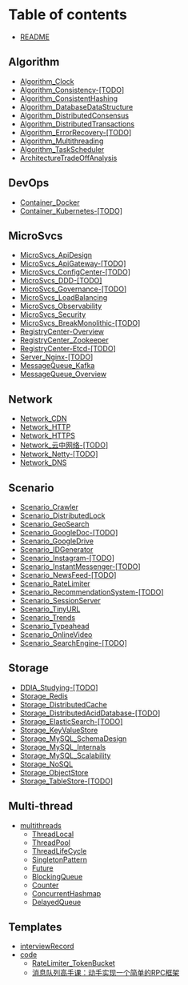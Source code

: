 # Table of contents

* [README](README.md)

## Algorithm
* [Algorithm\_Clock](algorithm_clock.md)
* [Algorithm\_Consistency-\[TODO\]](algorithm_consistency-todo.md)
* [Algorithm\_ConsistentHashing](algorithm_consistenthashing.md)
* [Algorithm\_DatabaseDataStructure](algorithm_databasedatastructure.md)
* [Algorithm\_DistributedConsensus](algorithm_distributedconsensus.md)
* [Algorithm\_DistributedTransactions](algorithm_distributedtransactions.md)
* [Algorithm\_ErrorRecovery-\[TODO\]](algorithm_errorrecovery-todo.md)
* [Algorithm\_Multithreading](algorithm_multithreading.md)
* [Algorithm\_TaskScheduler](algorithm_taskscheduler.md)
* [ArchitectureTradeOffAnalysis](architecturetradeoffanalysis.md)

## DevOps
* [Container\_Docker](container_docker.md)
* [Container\_Kubernetes-\[TODO\]](container_kubernetes.md)

## MicroSvcs
* [MicroSvcs\_ApiDesign](apidesign.md)
* [MicroSvcs\_ApiGateway-\[TODO\]](microsvcs_apigateway-todo.md)
* [MicroSvcs\_ConfigCenter-\[TODO\]](microsvcs_configcenter-todo.md)
* [MicroSvcs\_DDD-\[TODO\]](microsvcs_ddd-todo.md)
* [MicroSvcs\_Governance-\[TODO\]](microsvcs_governance.md)
* [MicroSvcs\_LoadBalancing](microsvcs_loadbalancing.md)
* [MicroSvcs\_Observability](microsvcs_observability.md)
* [MicroSvcs\_Security](microsvcs_security.md)
* [MicroSvcs\_BreakMonolithic-\[TODO\]](microsvcs_breakingmonolithic-todo.md)
* [RegistryCenter-Overview](registrycenter-overview.md)
* [RegistryCenter\_Zookeeper](registrycenter_zookeeper.md)
* [RegistryCenter-Etcd-\[TODO\]](registrycenter-etcd-todo.md)
* [Server\_Nginx-\[TODO\]](server_nginx-todo.md)
* [MessageQueue\_Kafka](messagequeue_kafka.md)
* [MessageQueue\_Overview](messagequeue_overview.md)

## Network
* [Network\_CDN](network_cdn.md)
* [Network\_HTTP](network_http.md)
* [Network\_HTTPS](network_https.md)
* [Network\_云中网络-\[TODO\]](network-yun-zhong-wang-luo.md)
* [Network\_Netty-\[TODO\]](network_netty-todo.md)
* [Network\_DNS](network_dns.md)

## Scenario
* [Scenario\_Crawler](scenario_webcrawler.md)
* [Scenario\_DistributedLock](scenario_distributedlock.md)
* [Scenario\_GeoSearch](scenario_geosearch.md)
* [Scenario\_GoogleDoc-\[TODO\]](scenario_googledoc-todo.md)
* [Scenario\_GoogleDrive](scenario_googledrive.md)
* [Scenario\_IDGenerator](scenario_idgenerator.md)
* [Scenario\_Instagram-\[TODO\]](scenario_instagram-todo.md)
* [Scenario\_InstantMessenger-\[TODO\]](scenario_instantmessenger.md)
* [Scenario\_NewsFeed-\[TODO\]](scenario_newsfeed.md)
* [Scenario\_RateLimiter](scenario_ratelimiter.md)
* [Scenario\_RecommendationSystem-\[TODO\]](scenario_recommendationsystem-todo.md)
* [Scenario\_SessionServer](scenario_sessionserver.md)
* [Scenario\_TinyURL](scenario_tinyurl.md)
* [Scenario\_Trends](scenario_trends.md)
* [Scenario\_Typeahead](scenario_typeahead.md)
* [Scenario\_OnlineVideo](scenario_onlinevideo.md)
* [Scenario\_SearchEngine-\[TODO\]](scenario_searchengine-todo.md)

## Storage
* [DDIA\_Studying-\[TODO\]](ddia_studying.md)
* [Storage\_Redis](storage_redis.md)
* [Storage\_DistributedCache](storage_distributedcache.md)
* [Storage\_DistributedAcidDatabase-\[TODO\]](storage_distributedaciddatabase.md)
* [Storage\_ElasticSearch-\[TODO\]](storage_elasticsearch.md)
* [Storage\_KeyValueStore](storage_keyvaluestore.md)
* [Storage\_MySQL\_SchemaDesign](storage_mysql_schemadesign.md)
* [Storage\_MySQL\_Internals](storage_mysql_internals.md)
* [Storage\_MySQL\_Scalability](storage_mysql_scalability.md)
* [Storage\_NoSQL](storage_nosql.md)
* [Storage\_ObjectStore](storage_objectstore.md)
* [Storage\_TableStore-\[TODO\]](storage_tablestore-todo.md)

## Multi-thread
* [multithreads](code/multithreads/README.md)
  * [ThreadLocal](code/multithreads/threadlocal.md)
  * [ThreadPool](code/multithreads/threadpool.md)
  * [ThreadLifeCycle](code/multithreads/threadlifecycle.md)
  * [SingletonPattern](code/multithreads/singletonpattern.md)
  * [Future](code/multithreads/future.md)
  * [BlockingQueue](code/multithreads/blockingqueue.md)
  * [Counter](code/multithreads/counter.md)
  * [ConcurrentHashmap](code/multithreads/concurrenthashmap.md)
  * [DelayedQueue](code/multithreads/delayedqueue.md)

## Templates
* [interviewRecord](interviewrecord.md)
* [code](code/README.md)
  * [RateLimiter\_TokenBucket](code/ratelimiter_tokenbucket.md)
  * [消息队列高手课：动手实现一个简单的RPC框架](code/simple-rpc-framework-master.md)

